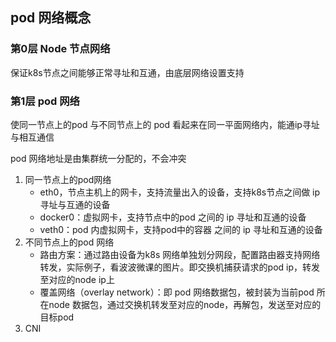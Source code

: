 ## pod 网络概念

### 第0层 Node 节点网络

保证k8s节点之间能够正常寻址和互通，由底层网络设置支持

### 第1层 pod 网络

使同一节点上的pod 与不同节点上的 pod 看起来在同一平面网络内，能通ip寻址与相互通信

pod 网络地址是由集群统一分配的，不会冲突

1. 同一节点上的pod网络
   - eth0，节点主机上的网卡，支持流量出入的设备，支持k8s节点之间做 ip 寻址与互通的设备
   - docker0：虚拟网卡，支持节点中的pod 之间的 ip 寻址和互通的设备
   - veth0：pod 内虚拟网卡，支持pod中的容器 之间的 ip 寻址和互通的设备
2. 不同节点上的pod 网络
   - 路由方案：通过路由设备为k8s 网络单独划分网段，配置路由器支持网络转发，实际例子，看波波微课的图片。即交换机捕获请求的pod ip，转发至对应的node ip上
   - 覆盖网络（overlay network）：即 pod 网络数据包，被封装为当前pod 所在node 数据包，通过交换机转发至对应的node，再解包，发送至对应的目标pod 
3. CNI 